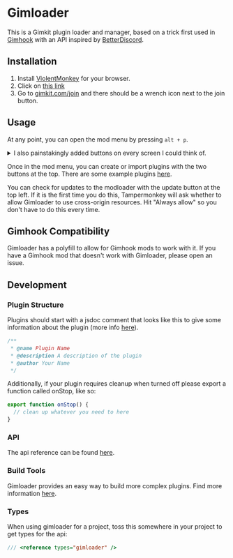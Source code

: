 # Gimloader

This is a Gimkit plugin loader and manager, based on a trick first used in [Gimhook](https://codeberg.org/gimhook/gimhook) with an API inspired by [BetterDiscord](https://docs.betterdiscord.app/api/).

## Installation

1. Install [ViolentMonkey](https://violentmonkey.github.io/get-it/) for your browser.
2. Click on [this link](https://raw.githubusercontent.com/TheLazySquid/GimLoader/main/build/bundle.user.js)
3. Go to [gimkit.com/join](https://www.gimkit.com/join) and there should be a wrench icon next to the join button.

## Usage

At any point, you can open the mod menu by pressing `alt + p`.

<details>
<summary>I also painstakingly added buttons on every screen I could think of.</summary>

![1d host lobby](/images/1dHost.png)
![1d host in game](/images/1dHostIngame.png)
![1d player in game](/images/1dIngame.png)
![1d player lobby](/images/1dJoin.png)
![2d host](/images/2dHost.png)
![2d player](/images/2dPlayer.png)
![Creative](/images/Creative.png)
![Home](/images/HomeScreen.png)
![Join Screen](/images/JoinScreen.png)

</details>

Once in the mod menu, you can create or import plugins with the two buttons at the top. There are some example plugins [here](/plugins/).

You can check for updates to the modloader with the update button at the top left. If it is the first time you do this, Tampermonkey will ask whether to allow Gimloader to use cross-origin resources. Hit "Always allow" so you don't have to do this every time.

## Gimhook Compatibility

Gimloader has a polyfill to allow for Gimhook mods to work with it. If you have a Gimhook mod that doesn't work with Gimloader, please open an issue.

## Development

### Plugin Structure

Plugins should start with a jsdoc comment that looks like this to give some information about the plugin (more info [here](https://github.com/TheLazySquid/Gimloader/wiki/Plugin-Headers)).

```javascript
/**
 * @name Plugin Name
 * @description A description of the plugin
 * @author Your Name
 */
```

Additionally, if your plugin requires cleanup when turned off please export a function called onStop, like so:

```javascript
export function onStop() {
  // clean up whatever you need to here
}
```

### API

The api reference can be found [here](https://github.com/TheLazySquid/Gimloader/wiki/Plugin-API).

### Build Tools

Gimloader provides an easy way to build more complex plugins. Find more information [here](https://github.com/TheLazySquid/Gimloader/wiki/Build-Tools).

### Types

When using gimloader for a project, toss this somewhere in your project to get types for the api:

```typescript
/// <reference types="gimloader" />
```
